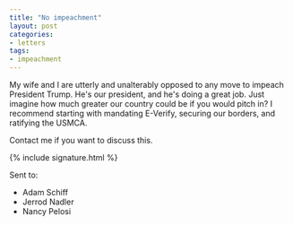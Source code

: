 ```yaml
---
title: "No impeachment"
layout: post
categories:
- letters
tags:
- impeachment
---
```


My wife and I are utterly and unalterably opposed to any move to impeach President Trump. He's our president, and he's doing a great job. Just imagine how much greater our country could be if you would pitch in? I recommend starting with mandating E-Verify, securing our borders, and ratifying the USMCA.

Contact me if you want to discuss this.

{% include signature.html %}

Sent to:

- Adam Schiff
- Jerrod Nadler
- Nancy Pelosi
